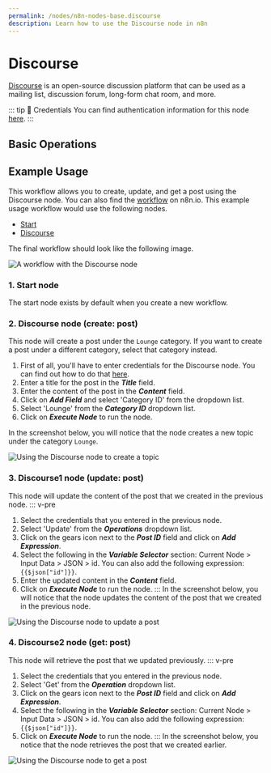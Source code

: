 ```yaml
---
permalink: /nodes/n8n-nodes-base.discourse
description: Learn how to use the Discourse node in n8n
---
```


# Discourse

[Discourse](https://www.discourse.org/) is an open-source discussion platform that can be used as a mailing list, discussion forum, long-form chat room, and more.

::: tip 🔑 Credentials
You can find authentication information for this node [here](../../../credentials/Discourse/README.md).
:::


## Basic Operations

<Resource node="n8n-nodes-base.discourse" />

## Example Usage

This workflow allows you to create, update, and get a post using the Discourse node. You can also find the [workflow](https://n8n.io/workflows/930) on n8n.io. This example usage workflow would use the following nodes.
- [Start](../../core-nodes/Start/README.md)
- [Discourse]()

The final workflow should look like the following image.

![A workflow with the Discourse node](REDACTED)

### 1. Start node

The start node exists by default when you create a new workflow.

### 2. Discourse node (create: post)

This node will create a post under the `Lounge` category. If you want to create a post under a different category, select that category instead.

1. First of all, you'll have to enter credentials for the Discourse node. You can find out how to do that [here](../../../credentials/Discourse/README.md).
2. Enter a title for the post in the ***Title*** field.
3. Enter the content of the post in the ***Content*** field.
4. Click on ***Add Field*** and select 'Category ID' from the dropdown list.
5. Select 'Lounge' from the ***Category ID*** dropdown list.
6. Click on ***Execute Node*** to run the node.

In the screenshot below, you will notice that the node creates a new topic under the category `Lounge`.

![Using the Discourse node to create a topic](REDACTED)

### 3. Discourse1 node (update: post)

This node will update the content of the post that we created in the previous node.
::: v-pre
1. Select the credentials that you entered in the previous node.
2. Select 'Update' from the ***Operations*** dropdown list.
3. Click on the gears icon next to the ***Post ID*** field and click on ***Add Expression***.
4. Select the following in the ***Variable Selector*** section: Current Node > Input Data > JSON > id. You can also add the following expression: `{{$json["id"]}}`.
5. Enter the updated content in the ***Content*** field.
6. Click on ***Execute Node*** to run the node.
:::
In the screenshot below, you will notice that the node updates the content of the post that we created in the previous node.

![Using the Discourse node to update a post](REDACTED)

### 4. Discourse2 node (get: post)

This node will retrieve the post that we updated previously.
::: v-pre
1. Select the credentials that you entered in the previous node.
2. Select 'Get' from the ***Operation*** dropdown list.
3. Click on the gears icon next to the ***Post ID*** field and click on ***Add Expression***.
4. Select the following in the ***Variable Selector*** section: Current Node > Input Data > JSON > id. You can also add the following expression: `{{$json["id"]}}`.
5. Click on ***Execute Node*** to run the node.
:::
In the screenshot below, you notice that the node retrieves the post that we created earlier.

![Using the Discourse node to get a post](REDACTED)
